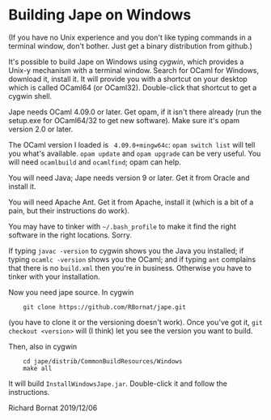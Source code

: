# Building Jape on Windows

(If you have no Unix experience and you don't like typing commands in a terminal window, don't bother. Just get a binary distribution from github.)

It's possible to build Jape on Windows using *cygwin*, which provides a Unix-y mechanism with a terminal window. Search for OCaml for Windows, download it, install it. It will provide you with a shortcut on your desktop which is called OCaml64 (or OCaml32). Double-click that shortcut to get a cygwin shell.

Jape needs OCaml 4.09.0 or later. Get opam, if it isn't there already (run the setup.exe for OCaml64/32 to get new software). Make sure it's opam version 2.0 or later.

The OCaml version I loaded is ` 4.09.0+mingw64c`: `opam switch list` will tell you what's available. `opam update` and `opam upgrade` can be very useful. You will need `ocamlbuild` and `ocamlfind`; opam can help.

You will need Java; Jape needs version 9 or later. Get it from Oracle and install it.

You will need Apache Ant. Get it from Apache, install it (which is a bit of a pain, but their instructions do work). 

You may have to tinker with `~/.bash_profile` to make it find the right software in the right locations. Sorry.

If typing `javac -version` to cygwin shows you the Java you installed; if typing `ocamlc -version` shows you the OCaml; and if typing `ant` complains that there is no `build.xml` then you're in business. Otherwise you have to tinker with your installation.

Now you need jape source. In cygwin

        git clone https://github.com/RBornat/jape.git
        
(you have to clone it or the versioning doesn't work). Once you've got it, `git checkout <version>` will (I think) let you see the version you want to build.

Then, also in cygwin 

        cd jape/distrib/CommonBuildResources/Windows
        make all
        
It will build `InstallWindowsJape.jar`. Double-click it and follow the instructions.

Richard Bornat
2019/12/06
        

